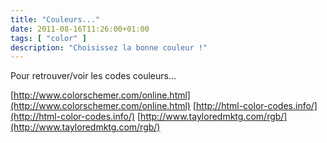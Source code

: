 ```yaml
---
title: "Couleurs..."
date: 2011-08-16T11:26:00+01:00
tags: [ "color" ]
description: "Choisissez la bonne couleur !"
---
```


Pour retrouver/voir les codes couleurs...

[http://www.colorschemer.com/online.html](http://www.colorschemer.com/online.html)
[http://html-color-codes.info/](http://html-color-codes.info/)
[http://www.tayloredmktg.com/rgb/](http://www.tayloredmktg.com/rgb/)

